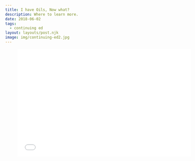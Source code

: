 ```yaml
---
title: I have Oils, Now what?
description: Where to learn more.
date: 2018-06-02
tags:
  - continuing ed
layout: layouts/post.njk
image: img/continuing-ed2.jpg
---
```


<!-- ![img/river.jpg](../../img/river.jpg "Mountain image") -->

<figure class="video-container">
<iframe loading="lazy" src="//www.youtube.com/embed/Ar0maRFQFKo?wmode=transparent&amp;modestbranding=1&amp;autohide=1&amp;showinfo=0&amp;rel=0" width="560" height="349" frameborder="0" webkitallowfullscreen="" mozallowfullscreen="" allowfullscreen=""></iframe>
</figure>
